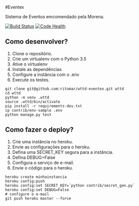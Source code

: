 #Eventex

Sistema de Eventos emcomendado pela Morena.

[![Build Status](https://travis-ci.org/ritomar/wttd-eventex.svg?branch=master)](https://travis-ci.org/ritomar/wttd-eventex)
[![Code Health](https://landscape.io/github/ritomar/wttd-eventex/master/landscape.svg?style=flat)](https://landscape.io/github/ritomar/wttd-eventex/master)


## Como desenvolver?

1. Clone o repositório.
2. Crie um virtualenv com o Python 3.5
3. Ative o virtualenv
4. Instale as dependências
5. Configure a instância com o .env
6. Execute os testes.

```console
git clone git@github.com:ritomar/wttd-eventex.git wttd
cd wttd
python -m venv .wttd
source .wttd/bin/activate
pip install -r requirements-dev.txt
cp contrib/env-sample .env
python manage.py test
```


## Como fazer o deploy?

1. Crie uma instância no heroku.
2. Envie as configurações para o heroku.
3. Defina uma SECRET_KEY segura para a instância.
4. Defina DEBUG=False
5. Configura o serviço de e-mail.
6. Envie o código para o heroku.

```console
heroku create minhainstancia
heroku config:push
heroku config:set SECRET_KEY=`python contrib/secret_gen.py`
heroku config:set DEBUG=False
# configure o e-mail
git push heroku master --force
